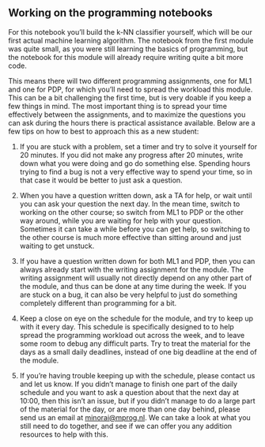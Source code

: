 ## Working on the programming notebooks

For this notebook you’ll build the k-NN classifier yourself, which will be our
first actual machine learning algorithm. The notebook from the first module was
quite small, as you were still learning the basics of programming, but the
notebook for this module will already require writing quite a bit more code.

This means there will two different programming assignments, one for ML1 and
one for PDP, for which you’ll need to spread the workload this module. This can
be a bit challenging the first time, but is very doable if you keep a few
things in mind. The most important thing is to spread your time effectively
between the assignments, and to maximize the questions you can ask during the
hours there is practical assistance available. Below are a few tips on how to
best to approach this as a new student:

1. If you are stuck with a problem, set a timer and try to solve it yourself
for 20 minutes. If you did not make any progress after 20 minutes, write
down what you were doing and go do something else. Spending hours trying to
find a bug is not a very effective way to spend your time, so in that case it
would be better to just ask a question.

2. When you have a question written down, ask a TA for help, or wait until you
can ask your question the next day. In the mean time, switch to working on
the other course; so switch from ML1 to PDP or the other way around, while you
are waiting for help with your question. Sometimes it can take a while before
you can get help, so switching to the other course is much more effective than
sitting around and just waiting to get unstuck.

3. If you have a question written down for both ML1 and PDP, then you can
always already start with the writing assignment for the module. The writing
assignment will usually not directly depend on any other part of the module,
and thus can be done at any time during the week. If you are stuck on a bug, it
can also be very helpful to just do something completely different than
programming for a bit.

4. Keep a close on eye on the schedule for the module, and try to keep up with
it every day. This schedule is specifically designed to to help spread the
programming workload out across the week, and to leave some room to debug any
difficult parts. Try to treat the material for the days as a small daily
deadlines, instead of one big deadline at the end of the module.

5. If you’re having trouble keeping up with the schedule, please contact us and
let us know. If you didn’t manage to finish one part of the daily schedule
and you want to ask a question about that the next day at 10:00, then this
isn’t an issue, but if you didn’t manage to do a large part of the material for
the day, or are more than one day behind, please send us an email at
minorai@mprog.nl. We can take a look at what you still need to do together, and
see if we can offer you any addition resources to help with this.

